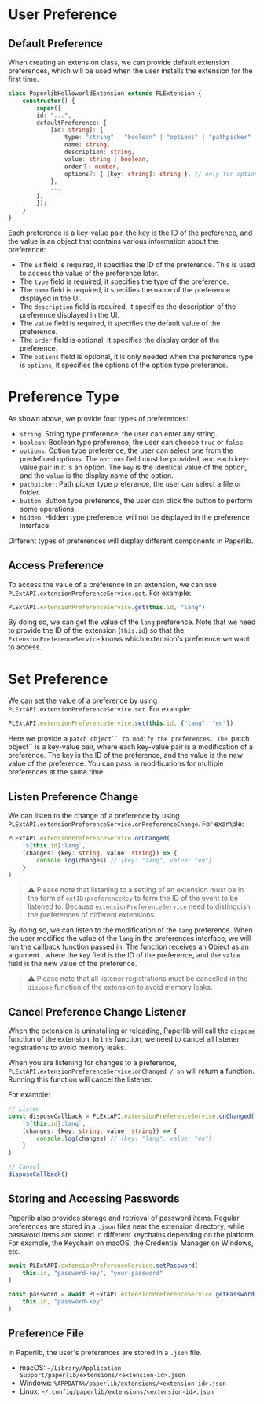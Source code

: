 # User Preference

## Default Preference

When creating an extension class, we can provide default extension preferences, which will be used when the user installs the extension for the first time.

```typescript
class PaperlibHelloworldExtension extends PLExtension {
    constructor() {
        super({
        id: "...",
        defaultPreference: {
            [id: string]: {
                type: "string" | "boolean" | "options" | "pathpicker" | "button" | "hidden", 
                name: string,
                description: string,
                value: string | boolean,
                order？: number,
                options?: { [key: string]: string }, // only for options type
            },
            ...
        },
        });
    }
}
```

Each preference is a key-value pair, the key is the ID of the preference, and the value is an object that contains various information about the preference:

- The `id` field is required, it specifies the ID of the preference. This is used to access the value of the preference later.
- The `type` field is required, it specifies the type of the preference.
- The `name` field is required, it specifies the name of the preference displayed in the UI.
- The `description` field is required, it specifies the description of the preference displayed in the UI.
- The `value` field is required, it specifies the default value of the preference.
- The `order` field is optional, it specifies the display order of the preference.
- The `options` field is optional, it is only needed when the preference type is `options`, it specifies the options of the option type preference.

# Preference Type

As shown above, we provide four types of preferences:

- `string`: String type preference, the user can enter any string.
- `boolean`: Boolean type preference, the user can choose `true` or `false`.
- `options`: Option type preference, the user can select one from the predefined options. The `options` field must be provided, and each key-value pair in it is an option. The `key` is the identical value of the option, and the `value` is the display name of the option.
- `pathpicker`: Path picker type preference, the user can select a file or folder.
- `button`: Button type preference, the user can click the button to perform some operations.
- `hidden`: Hidden type preference, will not be displayed in the preference interface.

Different types of preferences will display different components in Paperlib.

## Access Preference

To access the value of a preference in an extension, we can use `PLExtAPI.extensionPreferenceService.get`. For example:

```typescript
PLExtAPI.extensionPreferenceService.get(this.id, "lang")
```

By doing so, we can get the value of the `lang` preference. Note that we need to provide the ID of the extension (`this.id`) so that the `ExtensionPreferenceService` knows which extension's preference we want to access.

# Set Preference

We can set the value of a preference by using `PLExtAPI.extensionPreferenceService.set`. For example:

```typescript
PLExtAPI.extensionPreferenceService.set(this.id, {"lang": "en"})
```

Here we provide a `patch object`` to modify the preferences. The `patch object`` is a key-value pair, where each key-value pair is a modification of a preference. The key is the ID of the preference, and the value is the new value of the preference. You can pass in modifications for multiple preferences at the same time.

## Listen Preference Change

We can listen to the change of a preference by using `PLExtAPI.extensionPreferenceService.onPreferenceChange`. For example:

```typescript
PLExtAPI.extensionPreferenceService.onChanged(
    `${this.id}:lang`, 
    (changes: {key: string, value: string}) => {
        console.log(changes) // {key: "lang", value: "en"}
    }
)
```

> ⚠️ Please note that listening to a setting of an extension must be in the form of `extID:preferenceKey` to form the ID of the event to be listened to. Because `extensionPreferenceService` need to distinguish the preferences of different extensions.

By doing so, we can listen to the modification of the `lang` preference. When the user modifies the value of the `lang` in the preferences interface, we will run the callback function passed in. The function receives an Object as an argument , where the `key` field is the ID of the preference, and the `value` field is the new value of the preference.

> ⚠️ Please note that all listener registrations must be cancelled in the `dispose` function of the extension to avoid memory leaks.

## Cancel Preference Change Listener

When the extension is uninstalling or reloading, Paperlib will call the `dispose` function of the extension. In this function, we need to cancel all listener registrations to avoid memory leaks.

When you are listening for changes to a preference, `PLExtAPI.extensionPreferenceService.onChanged / on` will return a function. Running this function will cancel the listener.

For example:

```typescript
// Listen
const disposeCallback = PLExtAPI.extensionPreferenceService.onChanged(
    `${this.id}:lang`, 
    (changes: {key: string, value: string}) => {
        console.log(changes) // {key: "lang", value: "en"}
    }
)

// Cancel
disposeCallback()
```

## Storing and Accessing Passwords

Paperlib also provides storage and retrieval of password items. Regular preferences are stored in a `.json` files near the extension directory, while password items are stored in different keychains depending on the platform. For example, the Keychain on macOS, the Credential Manager on Windows, etc.


```typescript
await PLExtAPI.extensionPreferenceService.setPassword(
    this.id, "password-key", "your-password"
)

const password = await PLExtAPI.extensionPreferenceService.getPassword(
    this.id, "password-key"
)

```

## Preference File

In Paperlib, the user's preferences are stored in a `.json` file. 

- macOS: `~/Library/Application Support/paperlib/extensions/<extension-id>.json`
- Windows: `%APPDATA%/paperlib/extensions/<extension-id>.json`
- Linux: `~/.config/paperlib/extensions/<extension-id>.json`

